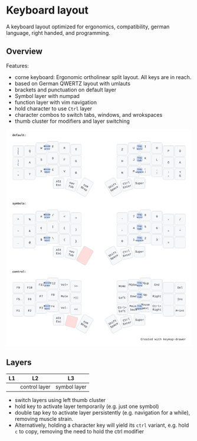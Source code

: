 # Keyboard layout

A keyboard layout optimized for ergonomics, compatibility, german language, right handed, and programming.

## Overview

Features:

- corne keyboard: Ergonomic ortholinear split layout. All keys are in reach.
- based on German QWERTZ layout with umlauts
- brackets and punctuation on default layer
- Symbol layer with numpad
- function layer with vim navigation
- hold character to use `Ctrl` layer
- character combos to switch tabs, windows, and wrokspaces
- thumb cluster for modifiers and layer switching

![](keymap.svg)

## Layers

| L1  | L2            | L3           |
| --- | ------------- | ------------ |
|     | control layer | symbol layer |

- switch layers using left thumb cluster
- hold key to activate layer temporarily (e.g. just one symbol)
- double tap key to activate layer persistently (e.g. navigation for a while), removing muscle strain.
- Alternatively, holding a character key will yield its `ctrl` variant, e.g. hold `c` to copy, removing the need to hold the ctrl modifier
